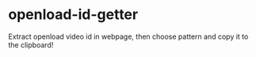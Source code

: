 # openload-id-getter

Extract openload video id in webpage, then choose pattern and copy it to the clipboard!
